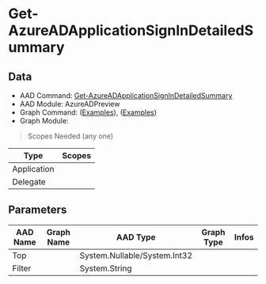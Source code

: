 # Get-AzureADApplicationSignInDetailedSummary

> 

## Data

+ AAD Command: [Get-AzureADApplicationSignInDetailedSummary](https://docs.microsoft.com/en-us/powershell/module/AzureADPreview/Get-AzureADApplicationSignInDetailedSummary)
+ AAD Module: AzureADPreview
+ Graph Command: []() ([Examples](https://github.com/orgs/msgraph/discussions?discussions_q=)), []() ([Examples](https://github.com/orgs/msgraph/discussions?discussions_q=))
+ Graph Module: 

> Scopes Needed (any one)

|Type|Scopes|
|---|---|
|Application||
|Delegate||

## Parameters

|AAD Name|Graph Name|AAD Type|Graph Type|Infos|
|---|---|---|---|---|
|Top||System.Nullable/System.Int32|||
|Filter||System.String|||

